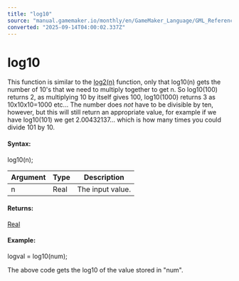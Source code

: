 ```yaml
---
title: "log10"
source: "manual.gamemaker.io/monthly/en/GameMaker_Language/GML_Reference/Maths_And_Numbers/Number_Functions/log10.htm"
converted: "2025-09-14T04:00:02.337Z"
---
```


# log10

This function is similar to the [log2(n)](log2.md) function, only that log10(n) gets the number of 10's that we need to multiply together to get n. So log10(100) returns 2, as multiplying 10 by itself gives 100, log10(1000) returns 3 as 10x10x10=1000 etc... The number does _not_ have to be divisible by ten, however, but this will still return an appropriate value, for example if we have log10(101) we get 2.00432137... which is how many times you could divide 101 by 10.

#### Syntax:

log10(n);

| Argument | Type | Description |
| --- | --- | --- |
| n | Real | The input value. |

#### Returns:

[Real](../../../GML_Overview/Data_Types.md)

#### Example:

logval = log10(num);

The above code gets the log10 of the value stored in "num".